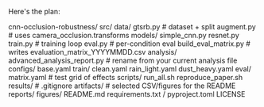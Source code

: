 Here's the plan:

cnn-occlusion-robustness/
  src/
    data/
      gtsrb.py                    # dataset + split
      augment.py                  # uses camera_occlusion.transforms
    models/
      simple_cnn.py
      resnet.py
    train.py                      # training loop
    eval.py                       # per-condition eval
    build_eval_matrix.py          # writes evaluation_matrix_YYYYMMDD.csv
    analysis/
      advanced_analysis_report.py # rename from your current analysis file
  configs/
    base.yaml
    train/
      clean.yaml
      rain_light.yaml
      dust_heavy.yaml
    eval/
      matrix.yaml                 # test grid of effects
  scripts/
    run_all.sh
    reproduce_paper.sh
  results/                        # .gitignore
  artifacts/                      # selected CSV/figures for the README
  reports/
  figures/
  README.md
  requirements.txt / pyproject.toml
  LICENSE

